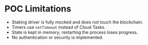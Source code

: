 # POC Limitations

- Staking driver is fully mocked and does not touch the blockchain.
- Timers use `setTimeout` instead of Cloud Tasks.
- State is kept in memory; restarting the process loses progress.
- No authentication or security is implemented.
